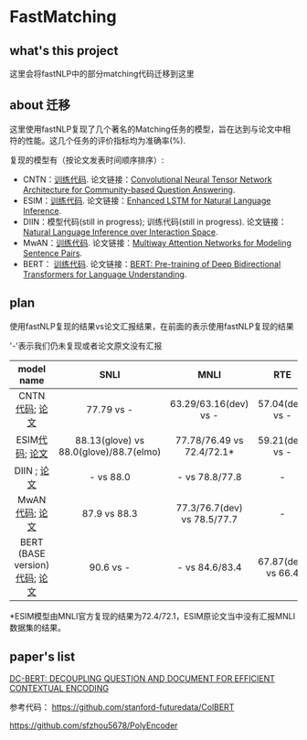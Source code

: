 # FastMatching

## what's this project
这里会将fastNLP中的部分matching代码迁移到这里

## about 迁移
这里使用fastNLP复现了几个著名的Matching任务的模型，旨在达到与论文中相符的性能。这几个任务的评价指标均为准确率(%).

复现的模型有（按论文发表时间顺序排序）:
- CNTN：[训练代码](matching_cntn.py).
论文链接：[Convolutional Neural Tensor Network Architecture for Community-based Question Answering](https://www.aaai.org/ocs/index.php/IJCAI/IJCAI15/paper/view/11401/10844). 
- ESIM：[训练代码](matching_esim.py).
论文链接：[Enhanced LSTM for Natural Language Inference](https://arxiv.org/pdf/1609.06038.pdf).
- DIIN：模型代码(still in progress)[](); 训练代码(still in progress)[]().
论文链接：[Natural Language Inference over Interaction Space](https://arxiv.org/pdf/1709.04348.pdf).
- MwAN：[训练代码](matching_mwan.py).
论文链接：[Multiway Attention Networks for Modeling Sentence Pairs](https://www.ijcai.org/proceedings/2018/0613.pdf).
- BERT： [训练代码](matching_bert.py).
论文链接：[BERT: Pre-training of Deep Bidirectional Transformers for Language Understanding](https://arxiv.org/pdf/1810.04805.pdf).


## plan
使用fastNLP复现的结果vs论文汇报结果，在前面的表示使用fastNLP复现的结果

'\-'表示我们仍未复现或者论文原文没有汇报

model name | SNLI | MNLI | RTE | QNLI | Quora
:---: | :---: | :---: | :---: | :---: | :---:
CNTN [代码](model/cntn.py); [论文](https://www.aaai.org/ocs/index.php/IJCAI/IJCAI15/paper/view/11401/10844) | 77.79 vs - | 63.29/63.16(dev) vs - | 57.04(dev) vs - | 62.38(dev) vs - | - |
ESIM[代码](model/bert.py); [论文](https://arxiv.org/pdf/1609.06038.pdf) | 88.13(glove) vs 88.0(glove)/88.7(elmo) | 77.78/76.49 vs 72.4/72.1* | 59.21(dev) vs - | 76.97(dev) vs - | - |
DIIN [](); [论文](https://arxiv.org/pdf/1709.04348.pdf) | - vs 88.0 | - vs 78.8/77.8 | - | - | - vs 89.06 |
MwAN [代码](model/mwan.py); [论文](https://www.ijcai.org/proceedings/2018/0613.pdf) | 87.9 vs 88.3 | 77.3/76.7(dev) vs 78.5/77.7 | - | 74.6(dev) vs - | 85.6 vs 89.12 |
BERT (BASE version)[代码](model/bert.py); [论文](https://arxiv.org/pdf/1810.04805.pdf) | 90.6 vs - | - vs 84.6/83.4| 67.87(dev) vs 66.4 | 90.97(dev) vs 90.5 | - |

*ESIM模型由MNLI官方复现的结果为72.4/72.1，ESIM原论文当中没有汇报MNLI数据集的结果。


## paper's list
[DC-BERT: DECOUPLING QUESTION AND DOCUMENT FOR EFFICIENT CONTEXTUAL ENCODING](https://arxiv.org/pdf/2002.12591.pdf)

参考代码：
https://github.com/stanford-futuredata/ColBERT

https://github.com/sfzhou5678/PolyEncoder
